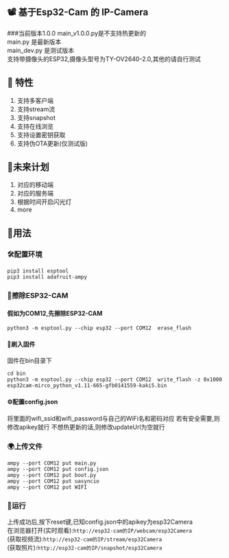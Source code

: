 ## 📽 基于Esp32-Cam 的 IP-Camera

###当前版本1.0.0
main_v1.0.0.py是不支持热更新的</br>
main.py 是最新版本</br>
main_dev.py 是测试版本</br>
支持带摄像头的ESP32,摄像头型号为TY-OV2640-2.0,其他的请自行测试</br>

## 📍 特性
1. 支持多客户端
2. 支持stream流
3. 支持snapshot
4. 支持在线浏览
5. 支持设置密钥获取
6. 支持伪OTA更新(仅测试版)

## 📜未来计划
1. 对应的移动端
2. 对应的服务端
3. 根据时间开启闪光灯
4. more

## 📌用法

### 🛠配置环境
```
pip3 install esptool
pip3 install adafruit-ampy
```

### 🔨擦除ESP32-CAM
#### 假如为COM12,先擦除ESP32-CAM
```
python3 -m esptool.py --chip esp32 --port COM12  erase_flash
```

#### 🔧刷入固件
固件在bin目录下
```
cd bin
python3 -m esptool.py --chip esp32 --port COM12  write_flash -z 0x1000 esp32cam-mirco_python_v1.11-665-gfb0141559-kaki5.bin
```

#### ⚙配置config.json
将里面的wifi_ssid和wifi_password与自己的WiFi名和密码对应
若有安全需要,则修改apikey就行
不想热更新的话,则修改updateUrl为空就行

### 🌍上传文件
```
ampy --port COM12 put main.py
ampy --port COM12 put config.json
ampy --port COM12 put boot.py
ampy --port COM12 put uasyncio
ampy --port COM12 put WIFI
```
### 🚀运行
上传成功后,按下reset键,已知config.json中的apikey为esp32Camera</br>
在浏览器打开(实时观看):```http://esp32-cam的IP/webcam/esp32Camera```</br>
(获取视频流):```http://esp32-cam的IP/stream/esp32Camera```</br>
(获取照片):```http://esp32-cam的IP/snapshot/esp32Camera```